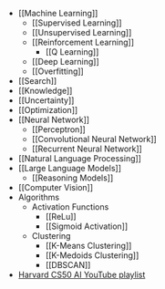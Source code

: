 - [[Machine Learning]]
	- [[Supervised Learning]]
	- [[Unsupervised Learning]]
	- [[Reinforcement Learning]]
	    - [[Q Learning]]
	- [[Deep Learning]]
	- [[Overfitting]]
- [[Search]]
- [[Knowledge]]
- [[Uncertainty]]
- [[Optimization]]
- [[Neural Network]]
    - [[Perceptron]]
    - [[Convolutional Neural Network]]
    - [[Recurrent Neural Network]]
- [[Natural Language Processing]]
- [[Large Language Models]]
	- [[Reasoning Models]]
- [[Computer Vision]]
- Algorithms
	- Activation Functions
		- [[ReLu]]
		- [[Sigmoid Activation]]
	- Clustering
		- [[K-Means Clustering]]
		- [[K-Medoids Clustering]]
		- [[DBSCAN]]
- [Harvard CS50 AI YouTube playlist](https://www.youtube.com/playlist?list=PLhQjrBD2T382Nz7z1AEXmioc27axa19Kv)
